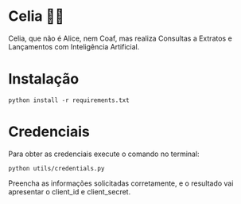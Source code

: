 # Celia 👩🏻

Celia, que não é Alice, nem Coaf, mas realiza Consultas a Extratos e Lançamentos com Inteligência Artificial.

# Instalação

```
python install -r requirements.txt
```

# Credenciais

Para obter as credenciais execute o comando no terminal:

```
python utils/credentials.py
```

Preencha as informações solicitadas corretamente, e o resultado vai apresentar o client_id e client_secret.
